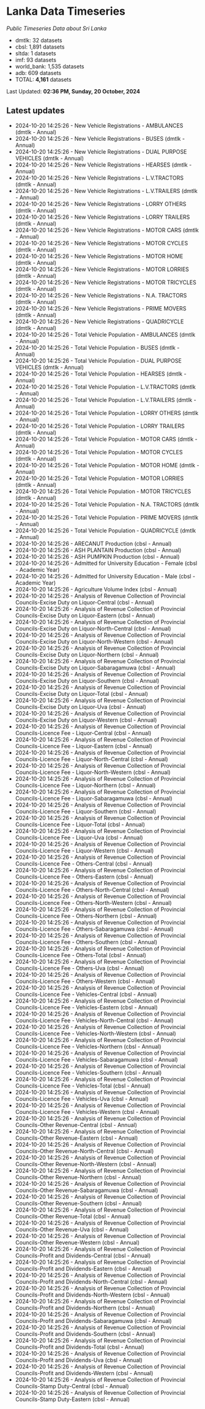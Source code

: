 # Lanka Data Timeseries
*Public Timeseries Data about Sri Lanka*

* dmtlk: 32 datasets
* cbsl: 1,891 datasets
* sltda: 1 datasets
* imf: 93 datasets
* world_bank: 1,535 datasets
* adb: 609 datasets
* TOTAL: **4,161** datasets

Last Updated: **02:36 PM, Sunday, 20 October, 2024**

## Latest updates

* 2024-10-20 14:25:26 - New Vehicle Registrations - AMBULANCES (dmtlk - Annual)
* 2024-10-20 14:25:26 - New Vehicle Registrations - BUSES (dmtlk - Annual)
* 2024-10-20 14:25:26 - New Vehicle Registrations - DUAL PURPOSE VEHICLES (dmtlk - Annual)
* 2024-10-20 14:25:26 - New Vehicle Registrations - HEARSES (dmtlk - Annual)
* 2024-10-20 14:25:26 - New Vehicle Registrations - L.V.TRACTORS (dmtlk - Annual)
* 2024-10-20 14:25:26 - New Vehicle Registrations - L.V.TRAILERS (dmtlk - Annual)
* 2024-10-20 14:25:26 - New Vehicle Registrations - LORRY OTHERS (dmtlk - Annual)
* 2024-10-20 14:25:26 - New Vehicle Registrations - LORRY TRAILERS (dmtlk - Annual)
* 2024-10-20 14:25:26 - New Vehicle Registrations - MOTOR CARS (dmtlk - Annual)
* 2024-10-20 14:25:26 - New Vehicle Registrations - MOTOR CYCLES (dmtlk - Annual)
* 2024-10-20 14:25:26 - New Vehicle Registrations - MOTOR HOME (dmtlk - Annual)
* 2024-10-20 14:25:26 - New Vehicle Registrations - MOTOR LORRIES (dmtlk - Annual)
* 2024-10-20 14:25:26 - New Vehicle Registrations - MOTOR TRICYCLES (dmtlk - Annual)
* 2024-10-20 14:25:26 - New Vehicle Registrations - N.A. TRACTORS (dmtlk - Annual)
* 2024-10-20 14:25:26 - New Vehicle Registrations - PRIME MOVERS (dmtlk - Annual)
* 2024-10-20 14:25:26 - New Vehicle Registrations - QUADRICYCLE (dmtlk - Annual)
* 2024-10-20 14:25:26 - Total Vehicle Population - AMBULANCES (dmtlk - Annual)
* 2024-10-20 14:25:26 - Total Vehicle Population - BUSES (dmtlk - Annual)
* 2024-10-20 14:25:26 - Total Vehicle Population - DUAL PURPOSE VEHICLES (dmtlk - Annual)
* 2024-10-20 14:25:26 - Total Vehicle Population - HEARSES (dmtlk - Annual)
* 2024-10-20 14:25:26 - Total Vehicle Population - L.V.TRACTORS (dmtlk - Annual)
* 2024-10-20 14:25:26 - Total Vehicle Population - L.V.TRAILERS (dmtlk - Annual)
* 2024-10-20 14:25:26 - Total Vehicle Population - LORRY OTHERS (dmtlk - Annual)
* 2024-10-20 14:25:26 - Total Vehicle Population - LORRY TRAILERS (dmtlk - Annual)
* 2024-10-20 14:25:26 - Total Vehicle Population - MOTOR CARS (dmtlk - Annual)
* 2024-10-20 14:25:26 - Total Vehicle Population - MOTOR CYCLES (dmtlk - Annual)
* 2024-10-20 14:25:26 - Total Vehicle Population - MOTOR HOME (dmtlk - Annual)
* 2024-10-20 14:25:26 - Total Vehicle Population - MOTOR LORRIES (dmtlk - Annual)
* 2024-10-20 14:25:26 - Total Vehicle Population - MOTOR TRICYCLES (dmtlk - Annual)
* 2024-10-20 14:25:26 - Total Vehicle Population - N.A. TRACTORS (dmtlk - Annual)
* 2024-10-20 14:25:26 - Total Vehicle Population - PRIME MOVERS (dmtlk - Annual)
* 2024-10-20 14:25:26 - Total Vehicle Population - QUADRICYCLE (dmtlk - Annual)
* 2024-10-20 14:25:26 - ARECANUT Production (cbsl - Annual)
* 2024-10-20 14:25:26 - ASH PLANTAIN Production (cbsl - Annual)
* 2024-10-20 14:25:26 - ASH PUMPKIN Production (cbsl - Annual)
* 2024-10-20 14:25:26 - Admitted for University Education - Female (cbsl - Academic Year)
* 2024-10-20 14:25:26 - Admitted for University Education - Male (cbsl - Academic Year)
* 2024-10-20 14:25:26 - Agriculture Volume Index (cbsl - Annual)
* 2024-10-20 14:25:26 - Analysis of Revenue Collection of Provincial Councils-Excise Duty on Liquor-Central (cbsl - Annual)
* 2024-10-20 14:25:26 - Analysis of Revenue Collection of Provincial Councils-Excise Duty on Liquor-Eastern (cbsl - Annual)
* 2024-10-20 14:25:26 - Analysis of Revenue Collection of Provincial Councils-Excise Duty on Liquor-North-Central (cbsl - Annual)
* 2024-10-20 14:25:26 - Analysis of Revenue Collection of Provincial Councils-Excise Duty on Liquor-North-Western (cbsl - Annual)
* 2024-10-20 14:25:26 - Analysis of Revenue Collection of Provincial Councils-Excise Duty on Liquor-Northern (cbsl - Annual)
* 2024-10-20 14:25:26 - Analysis of Revenue Collection of Provincial Councils-Excise Duty on Liquor-Sabaragamuwa (cbsl - Annual)
* 2024-10-20 14:25:26 - Analysis of Revenue Collection of Provincial Councils-Excise Duty on Liquor-Southern (cbsl - Annual)
* 2024-10-20 14:25:26 - Analysis of Revenue Collection of Provincial Councils-Excise Duty on Liquor-Total (cbsl - Annual)
* 2024-10-20 14:25:26 - Analysis of Revenue Collection of Provincial Councils-Excise Duty on Liquor-Uva (cbsl - Annual)
* 2024-10-20 14:25:26 - Analysis of Revenue Collection of Provincial Councils-Excise Duty on Liquor-Western (cbsl - Annual)
* 2024-10-20 14:25:26 - Analysis of Revenue Collection of Provincial Councils-Licence Fee - Liquor-Central (cbsl - Annual)
* 2024-10-20 14:25:26 - Analysis of Revenue Collection of Provincial Councils-Licence Fee - Liquor-Eastern (cbsl - Annual)
* 2024-10-20 14:25:26 - Analysis of Revenue Collection of Provincial Councils-Licence Fee - Liquor-North-Central (cbsl - Annual)
* 2024-10-20 14:25:26 - Analysis of Revenue Collection of Provincial Councils-Licence Fee - Liquor-North-Western (cbsl - Annual)
* 2024-10-20 14:25:26 - Analysis of Revenue Collection of Provincial Councils-Licence Fee - Liquor-Northern (cbsl - Annual)
* 2024-10-20 14:25:26 - Analysis of Revenue Collection of Provincial Councils-Licence Fee - Liquor-Sabaragamuwa (cbsl - Annual)
* 2024-10-20 14:25:26 - Analysis of Revenue Collection of Provincial Councils-Licence Fee - Liquor-Southern (cbsl - Annual)
* 2024-10-20 14:25:26 - Analysis of Revenue Collection of Provincial Councils-Licence Fee - Liquor-Total (cbsl - Annual)
* 2024-10-20 14:25:26 - Analysis of Revenue Collection of Provincial Councils-Licence Fee - Liquor-Uva (cbsl - Annual)
* 2024-10-20 14:25:26 - Analysis of Revenue Collection of Provincial Councils-Licence Fee - Liquor-Western (cbsl - Annual)
* 2024-10-20 14:25:26 - Analysis of Revenue Collection of Provincial Councils-Licence Fee - Others-Central (cbsl - Annual)
* 2024-10-20 14:25:26 - Analysis of Revenue Collection of Provincial Councils-Licence Fee - Others-Eastern (cbsl - Annual)
* 2024-10-20 14:25:26 - Analysis of Revenue Collection of Provincial Councils-Licence Fee - Others-North-Central (cbsl - Annual)
* 2024-10-20 14:25:26 - Analysis of Revenue Collection of Provincial Councils-Licence Fee - Others-North-Western (cbsl - Annual)
* 2024-10-20 14:25:26 - Analysis of Revenue Collection of Provincial Councils-Licence Fee - Others-Northern (cbsl - Annual)
* 2024-10-20 14:25:26 - Analysis of Revenue Collection of Provincial Councils-Licence Fee - Others-Sabaragamuwa (cbsl - Annual)
* 2024-10-20 14:25:26 - Analysis of Revenue Collection of Provincial Councils-Licence Fee - Others-Southern (cbsl - Annual)
* 2024-10-20 14:25:26 - Analysis of Revenue Collection of Provincial Councils-Licence Fee - Others-Total (cbsl - Annual)
* 2024-10-20 14:25:26 - Analysis of Revenue Collection of Provincial Councils-Licence Fee - Others-Uva (cbsl - Annual)
* 2024-10-20 14:25:26 - Analysis of Revenue Collection of Provincial Councils-Licence Fee - Others-Western (cbsl - Annual)
* 2024-10-20 14:25:26 - Analysis of Revenue Collection of Provincial Councils-Licence Fee - Vehicles-Central (cbsl - Annual)
* 2024-10-20 14:25:26 - Analysis of Revenue Collection of Provincial Councils-Licence Fee - Vehicles-Eastern (cbsl - Annual)
* 2024-10-20 14:25:26 - Analysis of Revenue Collection of Provincial Councils-Licence Fee - Vehicles-North-Central (cbsl - Annual)
* 2024-10-20 14:25:26 - Analysis of Revenue Collection of Provincial Councils-Licence Fee - Vehicles-North-Western (cbsl - Annual)
* 2024-10-20 14:25:26 - Analysis of Revenue Collection of Provincial Councils-Licence Fee - Vehicles-Northern (cbsl - Annual)
* 2024-10-20 14:25:26 - Analysis of Revenue Collection of Provincial Councils-Licence Fee - Vehicles-Sabaragamuwa (cbsl - Annual)
* 2024-10-20 14:25:26 - Analysis of Revenue Collection of Provincial Councils-Licence Fee - Vehicles-Southern (cbsl - Annual)
* 2024-10-20 14:25:26 - Analysis of Revenue Collection of Provincial Councils-Licence Fee - Vehicles-Total (cbsl - Annual)
* 2024-10-20 14:25:26 - Analysis of Revenue Collection of Provincial Councils-Licence Fee - Vehicles-Uva (cbsl - Annual)
* 2024-10-20 14:25:26 - Analysis of Revenue Collection of Provincial Councils-Licence Fee - Vehicles-Western (cbsl - Annual)
* 2024-10-20 14:25:26 - Analysis of Revenue Collection of Provincial Councils-Other Revenue-Central (cbsl - Annual)
* 2024-10-20 14:25:26 - Analysis of Revenue Collection of Provincial Councils-Other Revenue-Eastern (cbsl - Annual)
* 2024-10-20 14:25:26 - Analysis of Revenue Collection of Provincial Councils-Other Revenue-North-Central (cbsl - Annual)
* 2024-10-20 14:25:26 - Analysis of Revenue Collection of Provincial Councils-Other Revenue-North-Western (cbsl - Annual)
* 2024-10-20 14:25:26 - Analysis of Revenue Collection of Provincial Councils-Other Revenue-Northern (cbsl - Annual)
* 2024-10-20 14:25:26 - Analysis of Revenue Collection of Provincial Councils-Other Revenue-Sabaragamuwa (cbsl - Annual)
* 2024-10-20 14:25:26 - Analysis of Revenue Collection of Provincial Councils-Other Revenue-Southern (cbsl - Annual)
* 2024-10-20 14:25:26 - Analysis of Revenue Collection of Provincial Councils-Other Revenue-Total (cbsl - Annual)
* 2024-10-20 14:25:26 - Analysis of Revenue Collection of Provincial Councils-Other Revenue-Uva (cbsl - Annual)
* 2024-10-20 14:25:26 - Analysis of Revenue Collection of Provincial Councils-Other Revenue-Western (cbsl - Annual)
* 2024-10-20 14:25:26 - Analysis of Revenue Collection of Provincial Councils-Profit and Dividends-Central (cbsl - Annual)
* 2024-10-20 14:25:26 - Analysis of Revenue Collection of Provincial Councils-Profit and Dividends-Eastern (cbsl - Annual)
* 2024-10-20 14:25:26 - Analysis of Revenue Collection of Provincial Councils-Profit and Dividends-North-Central (cbsl - Annual)
* 2024-10-20 14:25:26 - Analysis of Revenue Collection of Provincial Councils-Profit and Dividends-North-Western (cbsl - Annual)
* 2024-10-20 14:25:26 - Analysis of Revenue Collection of Provincial Councils-Profit and Dividends-Northern (cbsl - Annual)
* 2024-10-20 14:25:26 - Analysis of Revenue Collection of Provincial Councils-Profit and Dividends-Sabaragamuwa (cbsl - Annual)
* 2024-10-20 14:25:26 - Analysis of Revenue Collection of Provincial Councils-Profit and Dividends-Southern (cbsl - Annual)
* 2024-10-20 14:25:26 - Analysis of Revenue Collection of Provincial Councils-Profit and Dividends-Total (cbsl - Annual)
* 2024-10-20 14:25:26 - Analysis of Revenue Collection of Provincial Councils-Profit and Dividends-Uva (cbsl - Annual)
* 2024-10-20 14:25:26 - Analysis of Revenue Collection of Provincial Councils-Profit and Dividends-Western (cbsl - Annual)
* 2024-10-20 14:25:26 - Analysis of Revenue Collection of Provincial Councils-Stamp Duty-Central (cbsl - Annual)
* 2024-10-20 14:25:26 - Analysis of Revenue Collection of Provincial Councils-Stamp Duty-Eastern (cbsl - Annual)